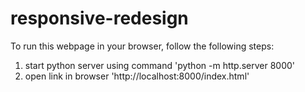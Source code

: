 # responsive-redesign

To run this webpage in your browser, follow the following steps:

1. start python server using command 'python -m http.server 8000'
2. open link in browser 'http://localhost:8000/index.html'

